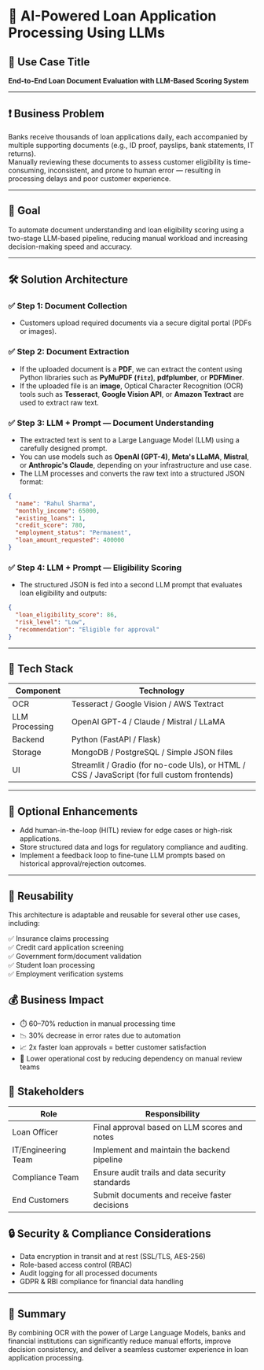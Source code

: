 # 🏦 AI-Powered Loan Application Processing Using LLMs

## 📌 Use Case Title
**End-to-End Loan Document Evaluation with LLM-Based Scoring System**

---

## ❗ Business Problem

Banks receive thousands of loan applications daily, each accompanied by multiple supporting documents (e.g., ID proof, payslips, bank statements, IT returns).  
Manually reviewing these documents to assess customer eligibility is time-consuming, inconsistent, and prone to human error — resulting in processing delays and poor customer experience.

---

## 🎯 Goal

To automate document understanding and loan eligibility scoring using a two-stage LLM-based pipeline, reducing manual workload and increasing decision-making speed and accuracy.

---

## 🛠️ Solution Architecture

### ✅ Step 1: Document Collection
- Customers upload required documents via a secure digital portal (PDFs or images).

### ✅ Step 2: Document Extraction
- If the uploaded document is a **PDF**, we can extract the content using Python libraries such as **PyMuPDF (`fitz`)**, **pdfplumber**, or **PDFMiner**.
- If the uploaded file is an **image**, Optical Character Recognition (OCR) tools such as **Tesseract**, **Google Vision API**, or **Amazon Textract** are used to extract raw text.


### ✅ Step 3: LLM + Prompt — Document Understanding
- The extracted text is sent to a Large Language Model (LLM) using a carefully designed prompt.
- You can use models such as **OpenAI (GPT-4)**, **Meta's LLaMA**, **Mistral**, or **Anthropic's Claude**, depending on your infrastructure and use case.
- The LLM processes and converts the raw text into a structured JSON format:


```json
{
  "name": "Rahul Sharma",
  "monthly_income": 65000,
  "existing_loans": 1,
  "credit_score": 780,
  "employment_status": "Permanent",
  "loan_amount_requested": 400000
}
```

### ✅ Step 4: LLM + Prompt — Eligibility Scoring
- The structured JSON is fed into a second LLM prompt that evaluates loan eligibility and outputs:

```json
{
  "loan_eligibility_score": 86,
  "risk_level": "Low",
  "recommendation": "Eligible for approval"
}
```

---

## 🧰 Tech Stack

| Component       | Technology                                                                 |
|----------------|-----------------------------------------------------------------------------|
| OCR            | Tesseract / Google Vision / AWS Textract                                   |
| LLM Processing | OpenAI GPT-4 / Claude / Mistral / LLaMA                                     |
| Backend        | Python (FastAPI / Flask)                                                    |
| Storage        | MongoDB / PostgreSQL / Simple JSON files                                    |
| UI             | Streamlit / Gradio (for no-code UIs), or HTML / CSS / JavaScript (for full custom frontends) |


---

## 🌟 Optional Enhancements

- Add human-in-the-loop (HITL) review for edge cases or high-risk applications.  
- Store structured data and logs for regulatory compliance and auditing.  
- Implement a feedback loop to fine-tune LLM prompts based on historical approval/rejection outcomes.  

---

## 🔁 Reusability

This architecture is adaptable and reusable for several other use cases, including:

✅ Insurance claims processing  
✅ Credit card application screening  
✅ Government form/document validation  
✅ Student loan processing  
✅ Employment verification systems

## 💰 Business Impact

- ⏱️ 60–70% reduction in manual processing time  
- 📉 30% decrease in error rates due to automation  
- 📈 2x faster loan approvals = better customer satisfaction  
- 💸 Lower operational cost by reducing dependency on manual review teams

## 👥 Stakeholders

| Role                | Responsibility                                      |
|---------------------|-----------------------------------------------------|
| Loan Officer        | Final approval based on LLM scores and notes        |
| IT/Engineering Team | Implement and maintain the backend pipeline         |
| Compliance Team     | Ensure audit trails and data security standards     |
| End Customers       | Submit documents and receive faster decisions       |


## 🔒 Security & Compliance Considerations

- Data encryption in transit and at rest (SSL/TLS, AES-256)
- Role-based access control (RBAC)
- Audit logging for all processed documents
- GDPR & RBI compliance for financial data handling


---

## 📌 Summary

By combining OCR with the power of Large Language Models, banks and financial institutions can significantly reduce manual efforts, improve decision consistency, and deliver a seamless customer experience in loan application processing.
